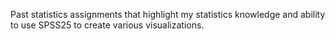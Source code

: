 Past statistics assignments that highlight my statistics knowledge and ability to use SPSS25 to create various visualizations.
